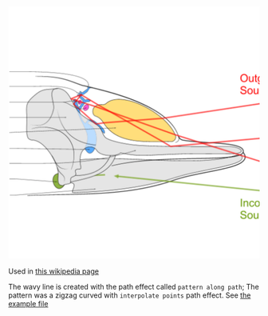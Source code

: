 ![The vector graphic](2-vectorized.svg)

Used in [this wikipedia page](https://en.wikipedia.org/wiki/Dolphin)

The wavy line is created with the path effect called `pattern along path`;
The pattern was a zigzag curved with `interpolate points` path effect.
See [the example file](wavy-path.svg)

